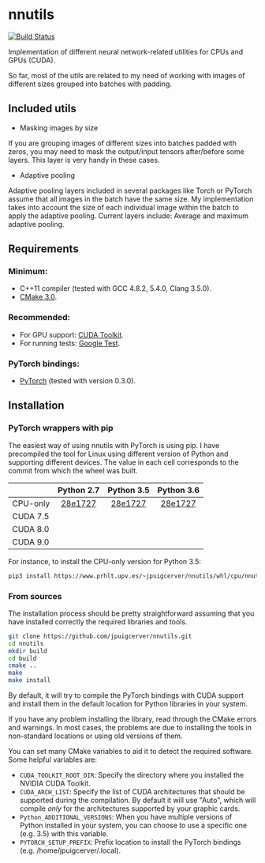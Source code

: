 # nnutils

[![Build Status](https://travis-ci.org/jpuigcerver/nnutils.svg?branch=master)](https://travis-ci.org/jpuigcerver/nnutils)

Implementation of different neural network-related utilities for
CPUs and GPUs (CUDA).

So far, most of the utils are related to my need of working with images of
different sizes grouped into batches with padding.

## Included utils

- Masking images by size

If you are grouping images of different sizes into batches padded with zeros,
you may need to mask the output/input tensors after/before some layers.
This layer is very handy in these cases.

- Adaptive pooling

Adaptive pooling layers included in several packages like Torch or PyTorch
assume that all images in the batch have the same size. My implementation
takes into account the size of each individual image within the batch to
apply the adaptive pooling. Current layers include: Average and maximum
adaptive pooling.

## Requirements

### Minimum:
- C++11 compiler (tested with GCC 4.8.2, 5.4.0, Clang 3.5.0).
- [CMake 3.0](https://cmake.org/).

### Recommended:
- For GPU support: [CUDA Toolkit](https://developer.nvidia.com/cuda-zone).
- For running tests: [Google Test](https://github.com/google/googletest).

### PyTorch bindings:
- [PyTorch](http://pytorch.org/) (tested with version 0.3.0).

## Installation

### PyTorch wrappers with pip

The easiest way of using nnutils with PyTorch is using pip. I have 
precompiled the tool for Linux using different version of Python
and supporting different devices. The value in each cell corresponds to 
the commit from which the wheel was built.

|          | Python 2.7 | Python 3.5 | Python 3.6 |
|----------|:----------:|:----------:|:----------:|
| CPU-only | [28e1727](https://www.prhlt.upv.es/~jpuigcerver/nnutils/whl/cpu/nnutils_pytorch-0.0.0+28e1727-cp27-cp27mu-linux_x86_64.whl) | [28e1727](https://www.prhlt.upv.es/~jpuigcerver/nnutils/whl/cpu/nnutils_pytorch-0.0.0+28e1727-cp35-cp35m-linux_x86_64.whl) | [28e1727](https://www.prhlt.upv.es/~jpuigcerver/nnutils/whl/cpu/nnutils_pytorch-0.0.0+28e1727-cp36-cp36m-linux_x86_64.whl) |
| CUDA 7.5 | | | |
| CUDA 8.0 | | | |
| CUDA 9.0 | | | |

For instance, to install the CPU-only version for Python 3.5:
```bash
pip3 install https://www.prhlt.upv.es/~jpuigcerver/nnutils/whl/cpu/nnutils_pytorch-0.0.0+28e1727-cp35-cp35m-linux_x86_64.whl
```

### From sources

The installation process should be pretty straightforward assuming that you
have installed correctly the required libraries and tools.

```bash
git clone https://github.com/jpuigcerver/nnutils.git
cd nnutils
mkdir build
cd build
cmake ..
make
make install
```

By default, it will try to compile the PyTorch bindings with CUDA support and
install them in the default location for Python libraries in your system.

If you have any problem installing the library, read through the CMake errors
and warnings. In most cases, the problems are due to installing the tools in
non-standard locations or using old versions of them.

You can set many CMake variables to aid it to detect the required software.
Some helpful variables are:

- `CUDA_TOOLKIT_ROOT_DIR`: Specify the directory where you installed the
  NVIDIA CUDA Toolkit.
- `CUDA_ARCH_LIST`: Specify the list of CUDA architectures that should be
  supported during the compilation. By default it will use "Auto", which will
  compile _only_ for the architectures supported by your graphic cards.
- `Python_ADDITIONAL_VERSIONS`: When you have multiple versions of Python
  installed in your system, you can choose to use a specific one (e.g. 3.5)
  with this variable.
- `PYTORCH_SETUP_PREFIX`: Prefix location to install the PyTorch bindings
  (e.g. /home/jpuigcerver/.local).
